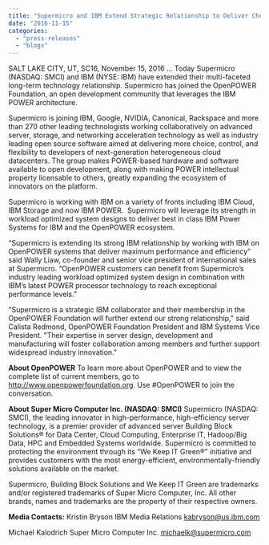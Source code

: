 ```yaml
---
title: "Supermicro and IBM Extend Strategic Relationship to Deliver Choice and Flexibility for the Next Generation Cloud Datacenter"
date: "2016-11-15"
categories: 
  - "press-releases"
  - "blogs"
---
```


SALT LAKE CITY, UT, SC16, November 15, 2016 ... Today Supermicro (NASDAQ: SMCI) and IBM (NYSE: IBM) have extended their multi-faceted long-term technology relationship. Supermicro has joined the OpenPOWER Foundation, an open development community that leverages the IBM POWER architecture.

Supermicro is joining IBM, Google, NVIDIA, Canonical, Rackspace and more than 270 other leading technologists working collaboratively on advanced server, storage, and networking acceleration technology as well as industry leading open source software aimed at delivering more choice, control, and flexibility to developers of next-generation heterogeneous cloud datacenters. The group makes POWER-based hardware and software available to open development, along with making POWER intellectual property licensable to others, greatly expanding the ecosystem of innovators on the platform.

Supermicro is working with IBM on a variety of fronts including IBM Cloud, IBM Storage and now IBM POWER.  Supermicro will leverage its strength in workload optimized system designs to deliver best in class IBM Power Systems for IBM and the OpenPOWER ecosystem.

“Supermicro is extending its strong IBM relationship by working with IBM on OpenPOWER systems that deliver maximum performance and efficiency” said Wally Liaw, co-founder and senior vice president of international sales at Supermicro. “OpenPOWER customers can benefit from Supermicro’s industry leading workload optimized system design in combination with IBM’s latest POWER processor technology to reach exceptional performance levels.”

"Supermicro is a strategic IBM collaborator and their membership in the OpenPOWER Foundation will further extend our strong relationship," said Calista Redmond, OpenPOWER Foundation President and IBM Systems Vice President. "Their expertise in server design, development and manufacturing will foster collaboration among members and further support widespread industry innovation."

**About OpenPOWER** To learn more about OpenPOWER and to view the complete list of current members, go to http://www.openpowerfoundation.org. Use #OpenPOWER to join the conversation.

**About Super Micro Computer Inc. (NASDAQ: SMCI)** Supermicro (NASDAQ: SMCI), the leading innovator in high-performance, high-efficiency server technology, is a premier provider of advanced server Building Block Solutions® for Data Center, Cloud Computing, Enterprise IT, Hadoop/Big Data, HPC and Embedded Systems worldwide. Supermicro is committed to protecting the environment through its “We Keep IT Green®” initiative and provides customers with the most energy-efficient, environmentally-friendly solutions available on the market.

Supermicro, Building Block Solutions and We Keep IT Green are trademarks and/or registered trademarks of Super Micro Computer, Inc. All other brands, names and trademarks are the property of their respective owners.

**Media Contacts:** Kristin Bryson IBM Media Relations [kabryson@us.ibm.com](mailto:kabryson@us.ibm.com)

Michael Kalodrich Super Micro Computer Inc. [michaelk@supermicro.com](mailto:michaelk@supermicro.com)
